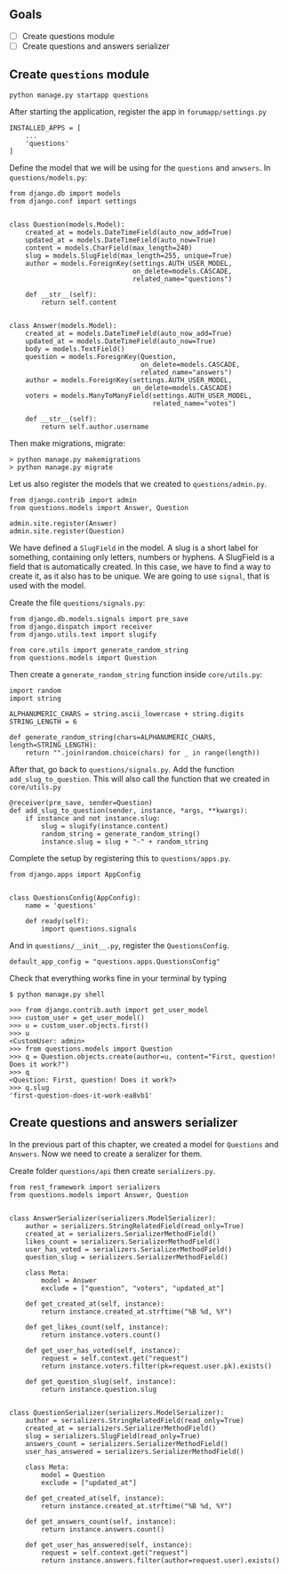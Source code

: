 ## Goals
- [ ] Create questions module
- [ ] Create questions and answers serializer

## Create `questions` module
``` 
python manage.py startapp questions
```

After starting the application, register the app in `forumapp/settings.py`
```
INSTALLED_APPS = [
    ...
    'questions'
]
```

Define the model that we will be using for the `questions` and `anwsers`. In `questions/models.py`:
```
from django.db import models
from django.conf import settings


class Question(models.Model):
    created_at = models.DateTimeField(auto_now_add=True)
    updated_at = models.DateTimeField(auto_now=True)
    content = models.CharField(max_length=240)
    slug = models.SlugField(max_length=255, unique=True)
    author = models.ForeignKey(settings.AUTH_USER_MODEL,
                               on_delete=models.CASCADE,
                               related_name="questions")

    def __str__(self):
        return self.content


class Answer(models.Model):
    created_at = models.DateTimeField(auto_now_add=True)
    updated_at = models.DateTimeField(auto_now=True)
    body = models.TextField()
    question = models.ForeignKey(Question,
                                 on_delete=models.CASCADE,
                                 related_name="answers")
    author = models.ForeignKey(settings.AUTH_USER_MODEL,
                               on_delete=models.CASCADE)
    voters = models.ManyToManyField(settings.AUTH_USER_MODEL,
                                    related_name="votes")

    def __str__(self):
        return self.author.username
```

Then make migrations, migrate:

```
> python manage.py makemigrations
> python manage.py migrate
```

Let us also register the models that we created to `questions/admin.py`.
```
from django.contrib import admin
from questions.models import Answer, Question

admin.site.register(Answer)
admin.site.register(Question)

```

We have defined a `SlugField` in the model. A slug is a short label for something, containing only letters, numbers or hyphens. A SlugField is a field that is automatically created. In this case, we have to find a way to create it, as it also has to be unique. We are going to use `signal`, that is used with the model. 

Create the file `questions/signals.py`:
```
from django.db.models.signals import pre_save
from django.dispatch import receiver
from django.utils.text import slugify

from core.utils import generate_random_string
from questions.models import Question
```

Then create a `generate_random_string` function inside `core/utils.py`:
```
import random
import string

ALPHANUMERIC_CHARS = string.ascii_lowercase + string.digits
STRING_LENGTH = 6

def generate_random_string(chars=ALPHANUMERIC_CHARS, length=STRING_LENGTH):
    return "".join(random.choice(chars) for _ in range(length))
```

After that, go back to `questions/signals.py`. Add the function `add_slug_to_question`. This will also call the function that we created in `core/utils.py`
```
@receiver(pre_save, sender=Question)
def add_slug_to_question(sender, instance, *args, **kwargs):
    if instance and not instance.slug:
        slug = slugify(instance.content)
        random_string = generate_random_string()
        instance.slug = slug + "-" + random_string
```

Complete the setup by registering this to `questions/apps.py`.
```
from django.apps import AppConfig


class QuestionsConfig(AppConfig):
    name = 'questions'

    def ready(self):
        import questions.signals
```

And in `questions/__init__.py`, register the `QuestionsConfig`.
```
default_app_config = "questions.apps.QuestionsConfig"
```

Check that everything works fine in your terminal by typing
```
$ python manage.py shell

>>> from django.contrib.auth import get_user_model
>>> custom_user = get_user_model()
>>> u = custom_user.objects.first()
>>> u
<CustomUser: admin>
>>> from questions.models import Question
>>> q = Question.objects.create(author=u, content="First, question! Does it work?")
>>> q
<Question: First, question! Does it work?>
>>> q.slug
'first-question-does-it-work-ea8vb1'
```

## Create questions and answers serializer
In the previous part of this chapter, we created a model for `Questions` and `Answers`. Now we need to create a seralizer for them.

Create folder `questions/api` then create `serializers.py`. 
```
from rest_framework import serializers
from questions.models import Answer, Question


class AnswerSerializer(serializers.ModelSerializer):
    author = serializers.StringRelatedField(read_only=True)
    created_at = serializers.SerializerMethodField()
    likes_count = serializers.SerializerMethodField()
    user_has_voted = serializers.SerializerMethodField()
    question_slug = serializers.SerializerMethodField()

    class Meta:
        model = Answer
        exclude = ["question", "voters", "updated_at"]

    def get_created_at(self, instance):
        return instance.created_at.strftime("%B %d, %Y")

    def get_likes_count(self, instance):
        return instance.voters.count()

    def get_user_has_voted(self, instance):
        request = self.context.get("request")
        return instance.voters.filter(pk=request.user.pk).exists()

    def get_question_slug(self, instance):
        return instance.question.slug


class QuestionSerializer(serializers.ModelSerializer):
    author = serializers.StringRelatedField(read_only=True)
    created_at = serializers.SerializerMethodField()
    slug = serializers.SlugField(read_only=True)
    answers_count = serializers.SerializerMethodField()
    user_has_answered = serializers.SerializerMethodField()

    class Meta:
        model = Question
        exclude = ["updated_at"]

    def get_created_at(self, instance):
        return instance.created_at.strftime("%B %d, %Y")

    def get_answers_count(self, instance):
        return instance.answers.count()

    def get_user_has_answered(self, instance):
        request = self.context.get("request")
        return instance.answers.filter(author=request.user).exists()
```